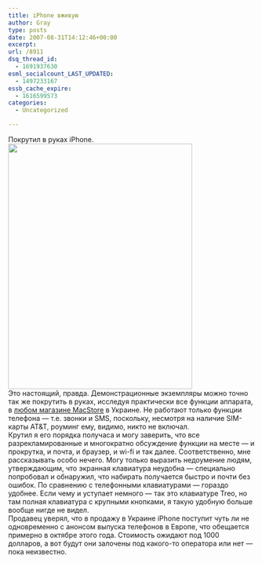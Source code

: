 ```yaml
---
title: iPhone вживую
author: Gray
type: posts
date: 2007-08-31T14:12:46+00:00
excerpt:
url: /8911
dsq_thread_id:
  - 1691937630
esml_socialcount_LAST_UPDATED:
  - 1497233167
essb_cache_expire:
  - 1616599573
categories:
  - Uncategorized

---
```








Покрутил в руках iPhone.  
[<img src="https://i1.wp.com/img-fotki.yandex.ru/get/3/gray7400.33/0_2f5f_f90d2d1e_L.jpg?resize=375%2C500" width="375" height="500" title="" alt="" border="0" data-recalc-dims="1" />][1]  
Это настоящий, правда. Демонстрационные экземпляры можно точно так же покрутить в руках, исследуя практически все функции аппарата, в <a href="http://www.macstore.com.ua/stores.html" target="_blank">любом магазине MacStore</a> в Украине. Не работают только функции телефона &#8212; т.е. звонки и SMS, поскольку, несмотря на наличие SIM-карты AT&T, роуминг ему, видимо, никто не включал.  
Крутил я его порядка получаса и могу заверить, что все разрекламированные и многократно обсуждение функции на месте &#8212; и прокрутка, и почта, и браузер, и wi-fi и так далее. Соответственно, мне рассказывать особо нечего. Могу только выразить недоумение людям, утверждающим, что экранная клавиатура неудобна &#8212; специально попробовал и обнаружил, что набирать получается быстро и почти без ошибок. По сравнению с телефонными клавиатурами &#8212; гораздо удобнее. Если чему и уступает немного &#8212; так это клавиатуре Treo, но там полная клавиатура с крупными кнопками, я такую удобную больше вообще нигде не видел.  
Продавец уверял, что в продажу в Украине iPhone поступит чуть ли не одновременно с анонсом выпуска телефонов в Европе, что обещается примерно в октябре этого года. Стоимость ожидают под 1000 долларов, а вот будут они залочены под какого-то оператора или нет &#8212; пока неизвестно.

 [1]: http://fotki.yandex.ru/users/gray7400/view/12127